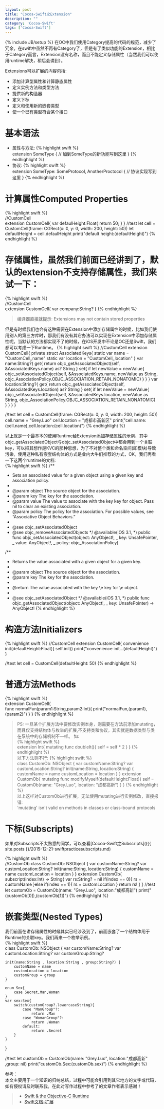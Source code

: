 ```yaml
---
layout: post
title: "Cocoa-Swift之Extension"
description: ""
category: 'Cocoa-Swift'
tags: ['Cocoa-Swift']
---
```

{% include JB/setup %}
在OC中我们使用Category提高的代码的规范，减少了冗余，在swift中虽然不再有Category了，但是有了类似功能的Extension，相比于Category而言，Extension没有名称，而且不能定义存储属性（当然我们可以使用runtime解决，稍后会讲到）。

<!--more-->
Extensions可以扩展的内容包括:   
+ 添加计算型属性和计算静态属性  
+ 定义实例方法和类型方法  
+ 提供新的构造器  
+ 定义下标  
+ 定义和使用新的嵌套类型  
+ 使一个已有类型符合某个接口  


# 基本语法  
+ 属性与方法:
{% highlight swift %}    
extension SomeType {
    // 加到SomeType的新功能写到这里
}
{% endhighlight %}   
+ 协议:
{% highlight swift %}    
extension SomeType: SomeProtocol, AnotherProctocol {
    // 协议实现写到这里
}
{% endhighlight %}   

# 计算属性Computed Properties      
{% highlight swift %}  
//CustomCell   
extension CustomCell{
    var defaulHeight:Float{
        return 50;
    }
}
//test
let cell = CustomCell(frame: CGRect(x: 0, y: 0, width: 200, height: 50))
let defaultHeight = cell.defaulHeight
print("default height:\(defaultHeight)")
{% endhighlight %}   
# 存储属性，虽然我们前面已经讲到了，默认的extension不支持存储属性，我们来试一下：  
{% highlight swift %}  
//CustomCell   
extension CustomCell{
    var company:String?
}
{% endhighlight %}   

> 编译器直接就提示: Extensions may not contain stored properties

但是有时候我们也会有这种需要在Extension中添加存储属性的时候，比如我们使用别人的第三方库时，那我们有没有其它办法可以实现在Extension中添加存储属性呢，当默认的方法都实现不了的时候，在iOS开发中不论是OC还是Swift，我们都可以考虑一下Runtime。
{% highlight swift %} 
//CustomCell 
extension CustomCell{
    private struct AssociatedKeys{
        static var name = "CustomCell_name"
        static var location = "CustomCell_location"
    }
    var name:String?{
        get{
            return objc_getAssociatedObject(self, &AssociatedKeys.name) as? String
        }
        set{
            if let newValue = newValue{
                objc_setAssociatedObject(self, &AssociatedKeys.name, newValue as String, objc_AssociationPolicy.OBJC_ASSOCIATION_RETAIN_NONATOMIC)
            }
        }
    }
    var location:String?{
        get{
            return objc_getAssociatedObject(self, &AssociatedKeys.location) as? String
        }
        set{
            if let newValue = newValue{
                objc_setAssociatedObject(self, &AssociatedKeys.location, newValue as String, objc_AssociationPolicy.OBJC_ASSOCIATION_RETAIN_NONATOMIC)
            }
        }
    }
}

//test
let cell = CustomCell(frame: CGRect(x: 0, y: 0, width: 200, height: 50))
cell.name = "Grey.Luo"
cell.location = "成都市高新区"
print("cell.name:\(cell.name),cell.location:\(cell.location)")
{% endhighlight %}   

以上就是一个最基本的使用Runtime给Extension添加存储属性的示例，其中objc_getAssociatedObject与objc_setAssociatedObject中都会用到一个关联key，可以把其想作是KVC的那种思想，为了不对整个类和命名空间(即模块)导致污染，使用这种私有嵌套结构体的方式是业内大牛们推荐的方式，OK，我们再看一下这两个runtime的文档:  
{% highlight swift %} 
 /** 
 * Sets an associated value for a given object using a given key and association policy.
 * 
 * @param object The source object for the association.
 * @param key The key for the association.
 * @param value The value to associate with the key key for object. Pass nil to clear an existing association.
 * @param policy The policy for the association. For possible values, see “Associative Object Behaviors.”
 * 
 * @see objc_setAssociatedObject
 * @see objc_removeAssociatedObjects
 */
@available(iOS 3.1, *)
public func objc_setAssociatedObject(object: AnyObject!, _ key: UnsafePointer<Void>, _ value: AnyObject!, _ policy: objc_AssociationPolicy)

/** 
 * Returns the value associated with a given object for a given key.
 * 
 * @param object The source object for the association.
 * @param key The key for the association.
 * 
 * @return The value associated with the key \e key for \e object.
 * 
 * @see objc_setAssociatedObject
 */
@available(iOS 3.1, *)
public func objc_getAssociatedObject(object: AnyObject!, _ key: UnsafePointer<Void>) -> AnyObject!
{% endhighlight %}   

# 构造方法Initializers   
{% highlight swift %} 
//CustomCell
extension CustomCell{
    convenience init(defaultHeight:Float){
        self.init()
        print("convenience init...\(defaultHeight)")
    }

//test
let cell = CustomCell(defaultHeight: 50)
{% endhighlight %}   

# 普通方法Methods 
{% highlight swift %}  
extension CustomCell{    
    func normalFun(param1:String,param2:Int){
        print("normalFun,\(param1),\(param2)")
    }
}
{% endhighlight %}   

> PS: 一旦某个扩展方法中要修改实例本身，则需要在方法前添加mutating，而且仅支持结构体与枚举的扩展,不支持类和协议，其实就是数据类型与类在系统中的存储机制不一样。
如:  
{% highlight swift %}  
extension Int{
    mutating func doubleIt(){
        self = self * 2
    }
}
{% endhighlight %}   
以下方法则不行: 
{% highlight swift %}  
class CustomOb: NSObject {
    var customName:String?
    var customLocation:String?
    init(name:String, location:String) {
        customName = name
        customLocation = location
     }
}
extension CustomOb{
    mutating func modifyMyself(defaultHeight:Float){
        self = CustomOb(name: "Grey.Luo", location: "成都高新")
    }
} 
{% endhighlight %}    
以上这样对CustomOb进行扩展，无法使用mutating进行实例修改，直接报错:    
> 'mutating' isn't valid on methods in classes or class-bound protocols

# 下标(Subscripts)  
如果对Subscripts不太熟悉的同学，可以查看[Cocoa-Swift之Subscripts](({{ site.posts }}/2015-12-21-swiftpracticesubscripts.md)

{% highlight swift %}  
//CustomOb
class CustomOb: NSObject {
    var customName:String?
    var customLocation:String?
    init(name:String, location:String) {
        customName = name
        customLocation = location
     }
}
extension CustomOb{
    subscript(index:Int) -> String{
        var rs:String? = nil
        if(index == 0){
            rs = customName
        }else if(index == 1){
            rs = customLocation
        }
        return rs!
    }
}
//test
let customOb = CustomOb(name: "Grey.Luo", location:"成都高新")
print("\(customOb[0]),\(customOb[1])")
{% endhighlight %}    

# 嵌套类型(Nested Types)  
我们前面在讲存储属性的时候其实已经涉及到了，前面嵌套了一个结构体用于Runtime的关联key。我们再来一个枚举示例。     
{% highlight swift %}  
class CustomOb: NSObject {
    var customName:String?
    var customLocation:String?
    var customGroup:String?
    
    init(name:String , location:String , group:String?) {
        customName = name
        customLocation = location
        customGroup = group
    }
    
    enum Sex{
        case Secret,Man,Woman
    }
    var sex:Sex{
        switch(customGroup?.lowercaseString){
            case "ManGroup"?:
                return .Man
            case "WomanGroup"?:
                return .Woman
            default:
                return .Secret
        }
    }
}

//test
let customOb = CustomOb(name: "Grey.Luo", location:"成都高新" ,group: nil)
print("customOb.Sex:\(customOb.sex)")
{% endhighlight %}    

参考：  
本文主要用于一个知识的归纳总结，过程中可能会引用到其它地方的文字或代码，如有侵权请及时联系我，在此对写作过程中参考了的文章作者表示感谢！ 

> * [Swift & the Objective-C Runtime](http://nshipster.cn/swift-objc-runtime/)
> * [Swift文档-扩展](https://developer.apple.com/library/ios/documentation/Swift/Conceptual/Swift_Programming_Language/Extensions.html#//apple_ref/doc/uid/TP40014097-CH24-ID151)
